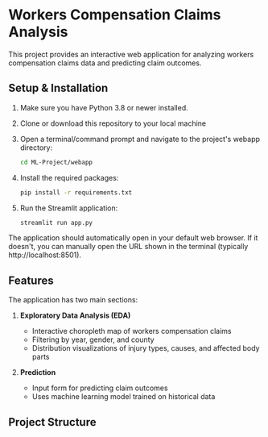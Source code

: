 # Workers Compensation Claims Analysis

This project provides an interactive web application for analyzing workers compensation claims data and predicting claim outcomes.

## Setup & Installation

1. Make sure you have Python 3.8 or newer installed.

2. Clone or download this repository to your local machine

3. Open a terminal/command prompt and navigate to the project's webapp directory:
   ```bash
   cd ML-Project/webapp
   ```

4. Install the required packages:
   ```bash
   pip install -r requirements.txt
   ```

5. Run the Streamlit application:
   ```bash
   streamlit run app.py
   ```

The application should automatically open in your default web browser. If it doesn't, you can manually open the URL shown in the terminal (typically http://localhost:8501).

## Features

The application has two main sections:

1. **Exploratory Data Analysis (EDA)**
   - Interactive choropleth map of workers compensation claims
   - Filtering by year, gender, and county
   - Distribution visualizations of injury types, causes, and affected body parts

2. **Prediction**
   - Input form for predicting claim outcomes
   - Uses machine learning model trained on historical data

## Project Structure
